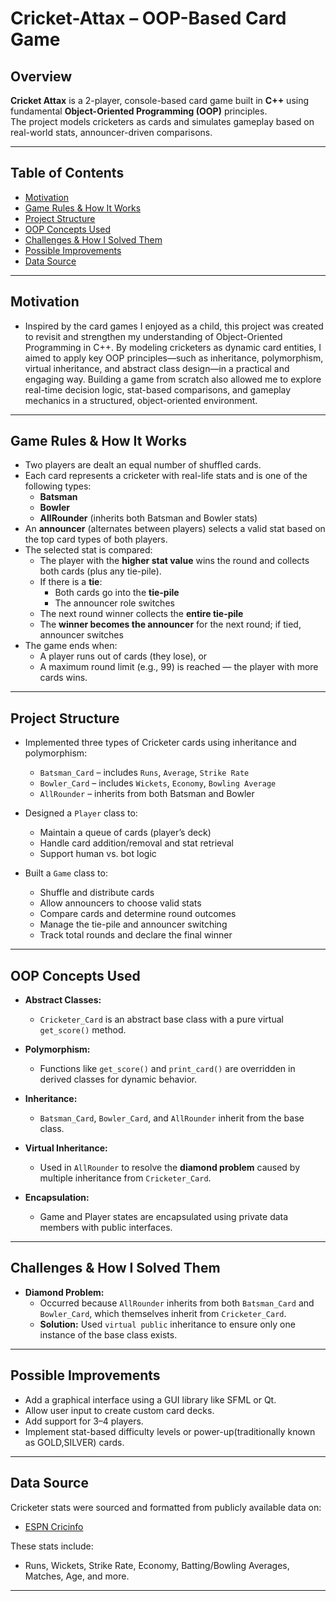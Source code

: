 # Cricket-Attax – OOP-Based Card Game

## Overview

**Cricket Attax** is a 2-player, console-based card game built in **C++** using fundamental **Object-Oriented Programming (OOP)** principles.  
The project models cricketers as cards and simulates gameplay based on real-world stats, announcer-driven comparisons.

---

## Table of Contents

- [Motivation](#motivation)
- [Game Rules & How It Works](#game-rules--how-it-works)
- [Project Structure](#project-structure)
- [OOP Concepts Used](#oop-concepts-used)
- [Challenges & How I Solved Them](#challenges--how-i-solved-them)
- [Possible Improvements](#possible-improvements)
- [Data Source](#data-source)

---

## Motivation

- Inspired by the card games I enjoyed as a child, this project was created to revisit and strengthen my understanding of Object-Oriented Programming in C++. By modeling cricketers as dynamic card entities, I aimed to apply key OOP principles—such as inheritance, polymorphism, virtual inheritance, and abstract class design—in a practical and engaging way. Building a game from scratch also allowed me to explore real-time decision logic, stat-based comparisons, and gameplay mechanics in a structured, object-oriented environment.
---

## Game Rules & How It Works

- Two players are dealt an equal number of shuffled cards.
- Each card represents a cricketer with real-life stats and is one of the following types:
  - **Batsman**
  - **Bowler**
  - **AllRounder** (inherits both Batsman and Bowler stats)
- An **announcer** (alternates between players) selects a valid stat based on the top card types of both players.
- The selected stat is compared:
  - The player with the **higher stat value** wins the round and collects both cards (plus any tie-pile).
  - If there is a **tie**:
    - Both cards go into the **tie-pile**
    - The announcer role switches
  - The next round winner collects the **entire tie-pile**
  - The **winner becomes the announcer** for the next round; if tied, announcer switches
- The game ends when:
  - A player runs out of cards (they lose), or
  - A maximum round limit (e.g., 99) is reached — the player with more cards wins.

---

## Project Structure

- Implemented three types of Cricketer cards using inheritance and polymorphism:
  - `Batsman_Card` – includes `Runs`, `Average`, `Strike Rate`
  - `Bowler_Card` – includes `Wickets`, `Economy`, `Bowling Average`
  - `AllRounder` – inherits from both Batsman and Bowler

- Designed a `Player` class to:
  - Maintain a queue of cards (player’s deck)
  - Handle card addition/removal and stat retrieval
  - Support human vs. bot logic

- Built a `Game` class to:
  - Shuffle and distribute cards
  - Allow announcers to choose valid stats
  - Compare cards and determine round outcomes
  - Manage the tie-pile and announcer switching
  - Track total rounds and declare the final winner

---

## OOP Concepts Used

- **Abstract Classes:**  
  - `Cricketer_Card` is an abstract base class with a pure virtual `get_score()` method.

- **Polymorphism:**  
  - Functions like `get_score()` and `print_card()` are overridden in derived classes for dynamic behavior.

- **Inheritance:**  
  - `Batsman_Card`, `Bowler_Card`, and `AllRounder` inherit from the base class.

- **Virtual Inheritance:**  
  - Used in `AllRounder` to resolve the **diamond problem** caused by multiple inheritance from `Cricketer_Card`.

- **Encapsulation:**  
  - Game and Player states are encapsulated using private data members with public interfaces.

---

## Challenges & How I Solved Them

- **Diamond Problem:**  
  - Occurred because `AllRounder` inherits from both `Batsman_Card` and `Bowler_Card`, which themselves inherit from `Cricketer_Card`.  
  - **Solution:** Used `virtual public` inheritance to ensure only one instance of the base class exists.

---

## Possible Improvements

- Add a graphical interface using a GUI library like SFML or Qt.
- Allow user input to create custom card decks.
- Add support for 3–4 players.
- Implement stat-based difficulty levels or power-up(traditionally known as GOLD,SILVER) cards.

---

## Data Source

Cricketer stats were sourced and formatted from publicly available data on:

- [ESPN Cricinfo](https://www.espncricinfo.com/)

These stats include:
- Runs, Wickets, Strike Rate, Economy, Batting/Bowling Averages, Matches, Age, and more.

---
